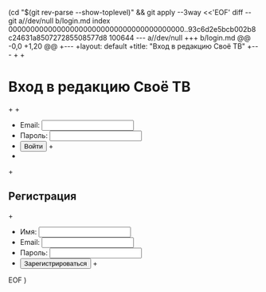  (cd "$(git rev-parse --show-toplevel)" && git apply --3way <<'EOF' 
diff --git a//dev/null b/login.md
index 0000000000000000000000000000000000000000..93c6d2e5bcb002b8c24631a850727285508577d8 100644
--- a//dev/null
+++ b/login.md
@@ -0,0 +1,20 @@
+---
+layout: default
+title: "Вход в редакцию Своё ТВ"
+---
+
+<h1>Вход в редакцию Своё ТВ</h1>
+
+<form action="/login" method="post">
+  <label>Email: <input type="email" name="email" required></label><br>
+  <label>Пароль: <input type="password" name="password" required></label><br>
+  <button type="submit">Войти</button>
+</form>
+
+<h2>Регистрация</h2>
+<form action="/register" method="post">
+  <label>Имя: <input type="text" name="name" required></label><br>
+  <label>Email: <input type="email" name="email" required></label><br>
+  <label>Пароль: <input type="password" name="password" required></label><br>
+  <button type="submit">Зарегистрироваться</button>
+</form>
 
EOF
)
